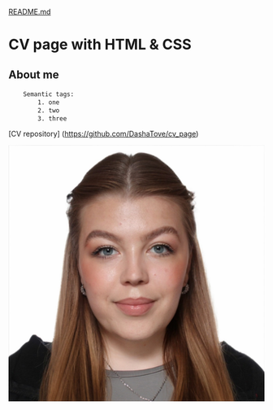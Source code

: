[README.md](https://github.com/user-attachments/files/23184062/README.md)
# CV page with HTML & CSS

## About me

```
    Semantic tags:
        1. one
        2. two
        3. three
```

[CV repository] (https://github.com/DashaTove/cv_page)

![image](assets/IMG_5157%20(1).JPG)
